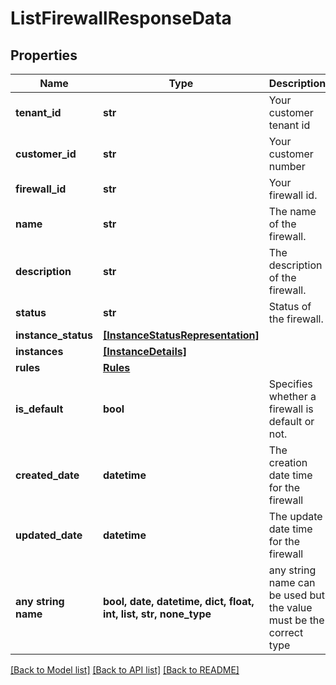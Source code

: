 # ListFirewallResponseData


## Properties
Name | Type | Description | Notes
------------ | ------------- | ------------- | -------------
**tenant_id** | **str** | Your customer tenant id | 
**customer_id** | **str** | Your customer number | 
**firewall_id** | **str** | Your firewall id. | 
**name** | **str** | The name of the firewall. | 
**description** | **str** | The description of the firewall. | 
**status** | **str** | Status of the firewall. | 
**instance_status** | [**[InstanceStatusRepresentation]**](InstanceStatusRepresentation.md) |  | 
**instances** | [**[InstanceDetails]**](InstanceDetails.md) |  | 
**rules** | [**Rules**](Rules.md) |  | 
**is_default** | **bool** | Specifies whether a firewall is default or not. | 
**created_date** | **datetime** | The creation date time for the firewall | 
**updated_date** | **datetime** | The update date time for the firewall | 
**any string name** | **bool, date, datetime, dict, float, int, list, str, none_type** | any string name can be used but the value must be the correct type | [optional]

[[Back to Model list]](../README.md#documentation-for-models) [[Back to API list]](../README.md#documentation-for-api-endpoints) [[Back to README]](../README.md)


